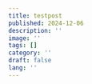 ```yaml
---
title: testpost
published: 2024-12-06
description: ''
image: ''
tags: []
category: ''
draft: false 
lang: ''
---
```

